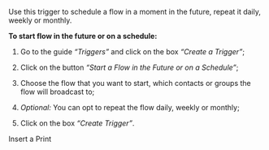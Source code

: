 Use this trigger to schedule a flow in a moment in the future, repeat it daily, weekly or monthly.

**To start flow in the future or on a schedule:**

1. Go to the guide *“Triggers”* and click on the box *“Create a Trigger”*;

2. Click on the button *“Start a Flow in the Future or on a Schedule”*;

3. Choose the flow that you want to start, which contacts or groups the flow will broadcast to;

4. *Optional:* You can opt to repeat the flow daily, weekly or monthly;

5. Click on the box *“Create Trigger”*.

Insert a Print

